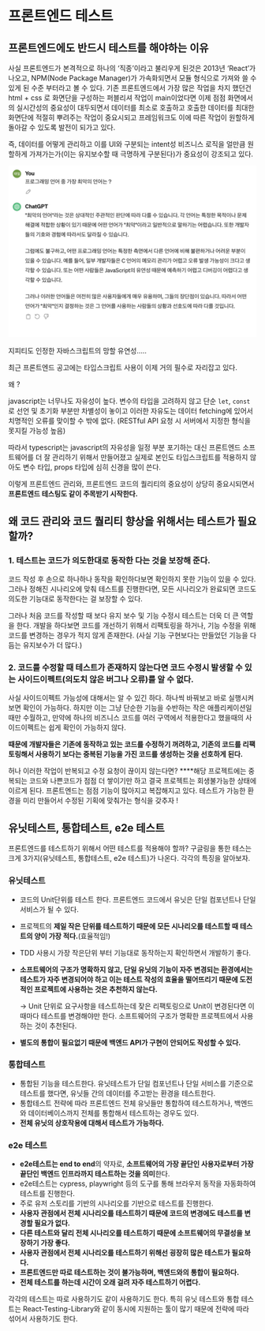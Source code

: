# 프론트엔드 테스트

## 프론트엔드에도 반드시 테스트를 해야하는 이유

사실 프론트엔드가 본격적으로 하나의 ‘직종’이라고 불리우게 된것은 2013년 ‘React’가 나오고, NPM(Node Package Manager)가 가속화되면서 모듈 형식으로 가져와 쓸 수 있게 된 수준 부터라고 볼 수 있다. 기존 프론트엔드에서 가장 많은 작업을 차지 했던건 html + css 로 화면단을 구성하는 퍼블리셔 작업이 main이었다면 이제 점점 화면에서의 실시간성의 중요성이 대두되면서 데이터를 최소로 호출하고 호출한 데이터를 최대한 화면단에 적절히 뿌려주는 작업이 중요시되고 프레임워크도 이에 따른 작업이 원할하게 돌아갈 수 있도록 발전이 되가고 있다.

즉, 데이터를 어떻게 관리하고 이를 UI와 구분되는 intent성 비즈니스 로직을 얼만큼 원할하게 가져가는가(이는 유지보수할 때 극명하게 구분된다)가 중요성이 강조되고 있다.

![지피티도 인정한 자바스크립트의 망할 유연성…..](./1.png)

지피티도 인정한 자바스크립트의 망할 유연성…..

최근 프론트엔드 공고에는 타입스크립트 사용이 이제 거의 필수로 자리잡고 있다.

왜 ? 

javascript는 너무나도 자유성이 높다. 변수의 타입을 고려하지 않고 단순 `let`, `const` 로 선언 및 초기화 부분만 차별성이 놓이고 이러한 자유도는 데이터 fetching에 있어서 치명적인 오류를 맞이할 수 밖에 없다. (RESTful API 요청 시 서버에서 지정한 형식을 못지킬 가능성 높음) 

따라서 typescript는 javascript의 자유성을 일정 부분 포기하는 대신 프론트엔드 소프트웨어를 더 잘 관리하기 위해서 만들어졌고 실제로 본인도 타입스크립트를 적용하지 않아도 변수 타입, props 타입에 심히 신경을 많이 쓴다.

이렇게 프론트엔드 관리와, 프론트엔드 코드의 퀄리티의 중요성이 상당히 중요시되면서 **프론트엔드 테스팅도 같이 주목받기 시작한다.**

## 왜 코드 관리와 코드 퀄리티 향상을 위해서는 테스트가 필요할까?

### 1. 테스트는 코드가 의도한대로 동작한 다는 것을 보장해 준다.

코드 작성 후 손으로 하나하나 동작을 확인하다보면 확인하지 못한 기능이 있을 수 있다. 그러나 정해진 시나리오에 맞춰 테스트를 진행한다면, 모든 시나리오가 완료되면 코드도 의도한 기능대로 동작한다는 걸 보장할 수 있다.

그러나 처음 코드를 작성할 때 보다 유지 보수 및 기능 수정시 테스트는 더욱 더 큰 역할을 한다. 개발을 하다보면 코드를 개선하기 위해서 리팩토링을 하거나, 기능 수정을 위해 코드를 변경하는 경우가 적지 않게 존재한다. (사실 기능 구현보다는 만들었던 기능을 다듬는 유지보수가 더 많다.)

### 2. 코드를 수정할 때 테스트가 존재하지 않는다면 코드 수정시 발생할 수 있는 사이드이펙트(의도치 않은 버그나 오류)를 알 수 없다.

사실 사이드이펙트 가능성에 대해서는 알 수 있긴 하다. 하나씩 바꿔보고 바로 실행시켜보면 확인이 가능하다. 하지만 이는 그냥 단순한 기능을 수반하는 작은 애플리케이션일때만 수월하고, 만약에 하나의 비즈니스 코드를 여러 구역에서 적용한다고 했을때의 사이드이펙트는 쉽게 확인이 가능하지 않다. 

**때문에 개발자들은 기존에 동작하고 있는 코드를 수정하기 꺼려하고, 기존의 코드를 리팩토링해서 사용하기 보다는 중복된 기능을 가진 코드를 생성하는 것을 선호하게 된다.** 

허나 이러한 작업이 반복되고 수정 요청이 끊이지 않는다면? ****해당 프로젝트에는 중복되는 코드와 나쁜코드가 점점 더 쌓이기만 하고 결국 프로젝트는 회생불가능한 상태에 이르게 된다. 프론트엔드는 점점 기능이 많아지고 복잡해지고 있다. 테스트가 가능한 환경을 미리 만들어서 수정된 기획에 맞춰가는 형식을 갖추자 !

## 유닛테스트, 통합테스트, e2e 테스트

프론트엔드를 테스트하기 위해서 어떤 테스트를 적용해야 할까? 구글링을 통한 테스는 크게 3가지(유닛테스트, 통합테스트, e2e 테스트)가 나온다. 각각의 특징을 알아보자.

### 유닛테스트

- 코드의 Unit단위를 테스트 한다. 프론트엔드 코드에서 유닛은 단일 컴포넌트나 단일 서비스가 될 수 있다.
- 프로젝트의 **제일 작은 단위를 테스트하기 때문에 모든 시나리오를 테스트할 때 테스트의 양이 가장 적다.**(효율적임!)
- TDD 사용시 가장 작은단위 부터 기능대로 동작하는지 확인하면서 개발하기 좋다.
- **소프트웨어의 구조가 명확하지 않고, 단일 유닛의 기능이 자주 변경되는 환경에서는 테스트가 자주 변경되어야 하고 이는 테스트 작성의 효율을 떨어뜨리기 때문에 도전적인 프로젝트에 사용하는 것은 추천하지 않는다.**
    
    → Unit 단위로 요구사항을 테스트하는데 잦은 리팩토링으로 Unit이 변경된다면 이때마다 테스트를 변경해야만 한다. 소프트웨어의 구조가 명확한 프로젝트에서 사용하는 것이 추천된다.
    
- **별도의 통합이 필요없기 때문에 백엔드 API가 구현이 안되어도 작성할 수 있다.**

### 통합테스트

- 통합된 기능을 테스트한다. 유닛테스트가 단일 컴포넌트나 단일 서비스를 기준으로 테스트를 했다면, 유닛들 간의 데이터를 주고받는 환경을 테스트한다.
- 통합테스트 전략에 따라 프론트엔드 전체 유닛들만 통합하여 테스트하거나, 백엔드와 데이터베이스까지 전체를 통합해서 테스트하는 경우도 있다.
- **전체 유닛의 상호작용에 대해서 테스트가 가능하다.**

### e2e 테스트

- **e2e테스트는 end to end**의 약자로, **소프트웨어의 가장 끝단인 사용자로부터 가장 끝단인 백엔드 인프라까지 테스트하는 것을 의미**한다.
- e2e테스트는 cypress, playwright 등의 도구를 통해 브라우저 동작을 자동화하여 테스트를 진행한다.
- 주로 유저 스토리를 기반의 시나리오를 기반으로 테스트를 진행한다.
- **사용자 관점에서 전체 시나리오를 테스트하기 때문에 코드의 변경에도 테스트를 변경할 필요가 없다.**
- **다른 테스트와 달리 전체 시나리오를 테스트하기 때문에 소프트웨어의 무결성을 보장하기 가장 좋다.**
- **사용자 관점에서 전체 시나리오를 테스트하기 위해선 굉장히 많은 테스트가 필요하다.**
- **프론트엔드만 따로 테스트하는 것이 불가능하며, 백엔드와의 통합이 필요하다.**
- **전체 테스트를 하는데 시간이 오래 걸려 자주 테스트하기 어렵다.**

각각의 테스트는 따로 사용하기도 같이 사용하기도 한다. 특히 유닛 테스트와 통합 테스트는 React-Testing-Library와 같이 동시에 지원하는 툴이 많기 때문에 전략에 따라 섞어서 사용하기도 한다.